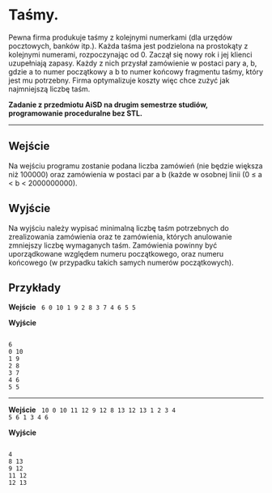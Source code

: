 # Taśmy.

Pewna firma produkuje taśmy z kolejnymi numerkami (dla urzędów pocztowych, banków itp.). Każda taśma jest podzielona na prostokąty z kolejnymi numerami, rozpoczynając od 0. Zaczął się nowy rok i jej klienci uzupełniają zapasy. Każdy z nich przysłał zamówienie w postaci pary a, b, gdzie a to numer początkowy a b to numer końcowy fragmentu taśmy, który jest mu potrzebny. Firma optymalizuje koszty więc chce zużyć jak najmniejszą liczbę taśm.

**Zadanie  z przedmiotu AiSD na drugim semestrze studiów, programowanie proceduralne bez STL.**

---

**Wejście**
---

Na wejściu programu zostanie podana liczba zamówień (nie będzie większa niż 100000) oraz zamówienia w postaci par a b (każde w osobnej linii (0 ≤ a < b < 2000000000).

**Wyjście**
---
    
Na wyjściu należy wypisać minimalną liczbę taśm potrzebnych do zrealizowania zamówienia oraz te zamówienia, których anulowanie zmniejszy liczbę wymaganych taśm. Zamówienia powinny być uporządkowane względem numeru początkowego, oraz numeru końcowego (w przypadku takich samych numerów początkowych).

**Przykłady**
---


**Wejście**
<code>
6
0 10
1 9
2 8
3 7
4 6
5 5
</code>

**Wyjście**

<code>
6
0 10
1 9
2 8
3 7
4 6
5 5
</code>

---

**Wejście**
<code>
10
0 10
11 12
9 12
8 13
12 13
1 2
3 4
5 6
1 3
4 6
</code>

**Wyjście**

<code>
4
8 13
9 12
11 12
12 13
</code>
